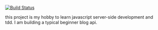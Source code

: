 [![Build Status](https://travis-ci.org/hotsw4p/RESTful-web-service.png)](https://travis-ci.org/hotsw4p/RESTful-web-service)

this project is my hobby to learn javascript server-side development and tdd.  I am building a typical beginner blog api.
